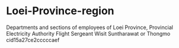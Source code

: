 # Loei-Province-region
Departments and sections of employees of Loei Province, Provincial Electricity Authority Flight Sergeant Wisit Suntharawat or Thongmo
cid15a27ce2cccccaef
